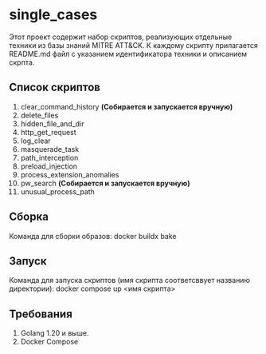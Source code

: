 # single_cases

Этот проект содержит набор скриптов, реализующих отдельные техники из базы знаний MITRE ATT&CK.
К каждому скрипту прилагается README.md файл с указанием идентификатора техники и описанием скрпта.

## Список скриптов

1. clear_command_history **(Собирается и запускается вручную)**
2. delete_files
3. hidden_file_and_dir
4. http_get_request
5. log_clear
6. masquerade_task
7. path_interception
8. preload_injection
9. process_extension_anomalies
10. pw_search **(Собирается и запускается вручную)**
11. unusual_process_path

## Сборка

Команда для сборки образов:
docker buildx bake

## Запуск

Команда для запуска скриптов (имя скрипта соответсввует названию директории):
docker compose up <имя скрипта>

## Требования

1. Golang 1.20 и выше.
2. Docker Compose